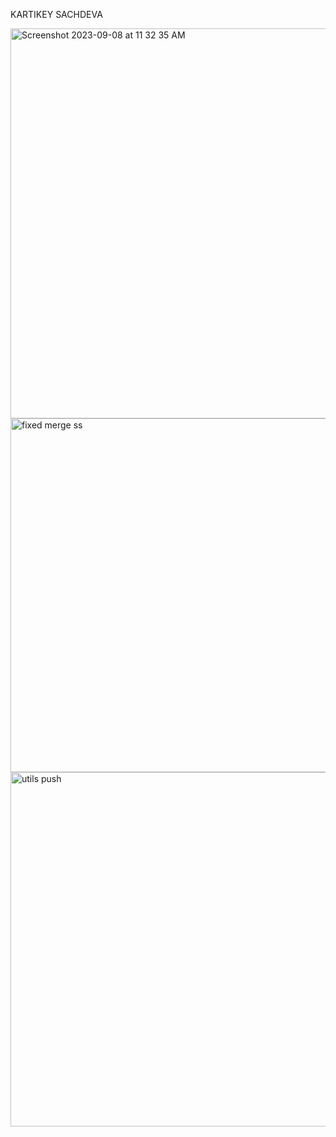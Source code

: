 KARTIKEY SACHDEVA


<img width="624" alt="Screenshot 2023-09-08 at 11 32 35 AM" src="https://github.com/kartikeysachdeva/ECE444-F2023-Assignment1/assets/69488258/42d6f58c-ba10-49aa-bdf3-4dc0da1e3e20">


<img width="566" alt="fixed merge ss" src="https://github.com/kartikeysachdeva/ECE444-F2023-Assignment1/assets/69488258/a19b73f8-c655-46bc-b9a7-ac7ff89f3753">


<img width="567" alt="utils push" src="https://github.com/kartikeysachdeva/ECE444-F2023-Assignment1/assets/69488258/e85bdddf-2792-4dd5-b129-d916594d0243">

